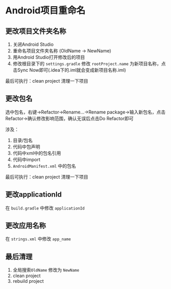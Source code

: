 
# Android项目重命名

## 更改项目文件夹名称
1. 关闭Android Studio 
2. 重命名项目文件夹名称 (OldName -> NewName)
3. 用Android Studio打开修改后的项目
4. 修改根目录下的 `settings.gradle` 修改 `rootProject.name` 为新项目名称，点击Sync Now即可(.idea下的.iml就会变成新项目名称.iml)

最后可执行：clean project 清理一下项目

## 更改包名

选中包名，右键->Refactor->Rename...->Rename package->输入新包名，点击Refactor->确认修改影响范围，确认无误后点击Do Refactor即可

涉及：
1. 目录/包名
2. 代码中包声明
3. 代码中xml中的包名引用
4. 代码中import
5. `AndroidManifest.xml` 中的包名

最后可执行：clean project 清理一下项目

## 更改applicationId

在 `build.gradle` 中修改 `applicationId`

## 更改应用名称

在 `strings.xml` 中修改 `app_name`

## 最后清理

1. 全局搜索`OldName` 修改为 `NewName`
2. clean project
3. rebuild project
